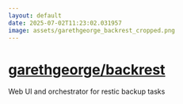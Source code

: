 ```yaml
---
layout: default
date: 2025-07-02T11:23:02.031957
image: assets/garethgeorge_backrest_cropped.png
---
```


# [garethgeorge/backrest](https://github.com/garethgeorge/backrest)

Web UI and orchestrator for restic backup tasks
